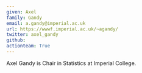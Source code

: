 ```yaml
---
given: Axel
family: Gandy
email: a.gandy@imperial.ac.uk
url: https://wwwf.imperial.ac.uk/~agandy/
twitter: axel_gandy
github:
actionteam: True
---
```


Axel Gandy is Chair in Statistics at Imperial College.

